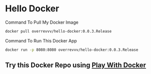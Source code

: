 # Hello Docker

Command To Pull My Docker Image
```bash
docker pull overrevvv/hello-docker:0.0.3.Release
```
Command To Run This Docker App
```bash
docker run -p 8080:8080 overrevvv/hello-docker:0.0.3.Release
```
## Try this Docker Repo using [Play With Docker](https://labs.play-with-docker.com/)
